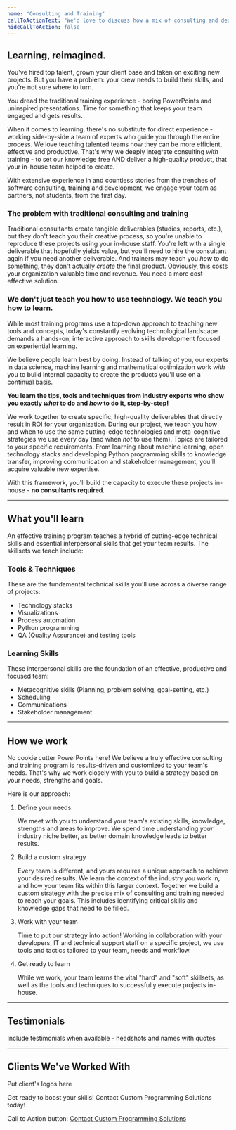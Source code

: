 ```yaml
---
name: "Consulting and Training"
callToActionText: "We'd love to discuss how a mix of consulting and dedicated training can deliver better value for your organization. Contact us today."
hideCallToAction: false
---
```


## Learning, reimagined.

You've hired top talent, grown your client base and taken on exciting new projects. But you have a problem: your crew needs to build their skills, and you're not sure where to turn. 

You dread the traditional training experience - boring PowerPoints and uninspired presentations. Time for something that keeps your team engaged and gets results. 

When it comes to learning, there's no substitute for direct experience - working side-by-side a team of experts who guide you through the entire process. We love teaching talented teams how they can be more efficient, effective and productive. That's why we deeply integrate consulting *with* training - to set our knowledge free AND deliver a high-quality product, that your in-house team helped to create.

With extensive experience in and countless stories from the trenches of software consulting, training and development, we engage your team as partners, not students, from the first day.

### The problem with traditional consulting and training

Traditional consultants create tangible deliverables (studies, reports, etc.), but they don't teach you their creative process, so you're unable to reproduce these projects using your in-house staff. You're left with a single deliverable that hopefully yields value, but you'll need to hire the consultant again if you need another deliverable. And trainers may teach you *how* to do something, they don't actually *create* the final product. Obviously, this costs your organization valuable time and revenue. You need a more cost-effective solution.  

### We don't just teach you how to use technology. We teach you how to learn.

While most training programs use a top-down approach to teaching new tools and concepts, today's constantly evolving technological landscape demands a hands-on, interactive approach to skills development focused on experiential learning.

We believe people learn best by doing. Instead of talking *at* you, our experts in data science, machine learning and mathematical optimization work *with* you to build internal capacity to create the products you'll use on a continual basis.

**You learn the tips, tools and techniques from industry experts who show you exactly *what* to do and *how* to do it, step-by-step!**

We work together to create specific, high-quality deliverables that directly result in ROI for your organization. During our project, we teach you how and when to use the same cutting-edge technologies and meta-cognitive strategies we use every day (and when *not* to use them). Topics are tailored to your specific requirements. From learning about machine learning, open technology stacks and developing Python programming skills to knowledge transfer, improving communication and stakeholder management, you'll acquire valuable new expertise.

With this framework, you'll build the capacity to execute these projects in-house - **no consultants required**.

------

## What you'll learn

An effective training program teaches a hybrid of cutting-edge technical skills and essential interpersonal skills that get your team results. The skillsets we teach include:

### Tools & Techniques

These are the fundamental technical skills you'll use across a diverse range of projects:

- Technology stacks
- Visualizations
- Process automation
- Python programming
- QA (Quality Assurance) and testing tools

### Learning Skills

These interpersonal skills are the foundation of an effective, productive and focused team:

- Metacognitive skills (Planning, problem solving, goal-setting, etc.)
- Scheduling
- Communications
- Stakeholder management

------

## How we work

No cookie cutter PowerPoints here! We believe a truly effective consulting and training program is results-driven and customized to your team's needs. That's why we work closely with you to build a strategy based on your needs, strengths and goals.

Here is our approach:

1. Define your needs:

    We meet with you to understand your team's existing skills, knowledge, strengths and areas to improve. We spend time understanding *your* industry niche better, as better domain knowledge leads to better results. 

2. Build a custom strategy

   Every team is different, and yours requires a unique approach to achieve your desired results. We learn the context of the industry you work in, and how your team fits within this larger context. Together we build a custom strategy with the precise mix of consulting and training needed to reach your goals. This includes identifying critical skills and knowledge gaps that need to be filled.

3. Work with your team

   Time to put our strategy into action! Working in collaboration with your developers, IT and technical support staff on a specific project, we use tools and tactics tailored to your team, needs and workflow.

4. Get ready to learn

   While we work, your team learns the vital "hard" and "soft" skillsets, as well as the tools and techniques to successfully execute projects in-house.

------

##  Testimonials 

Include testimonials when available - headshots and names with quotes

------

## Clients We've Worked With

Put client's logos here



Get ready to boost your skills! Contact Custom Programming Solutions today! 



Call to Action button: [Contact Custom Programming Solutions](https://www.customprogrammingsolutions.com/contact/)

